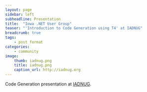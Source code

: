 ```yaml
---
layout: page
sidebar: left
subheadline: Presentation
title:  "Iowa .NET User Group"
teaser: "'Introduction to Code Generation using T4' at IADNUG"
breadcrumb: true
tags:
    - post format
categories:
    - community
image:
    thumb: iadnug.png
    title: iadnug.png
    caption_url: http://iadnug.org
---
```

Code Generation presentation at <a href='http://iadnug.org' target='new'>IADNUG</a>.

